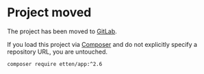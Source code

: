 # Project moved

The project has been moved to [GitLab](https://gitlab.com/etten/app).

If you load this project via [Composer](https://getcomposer.org) and do not explicitly specify a repository URL, you are untouched.

    composer require etten/app:^2.6
